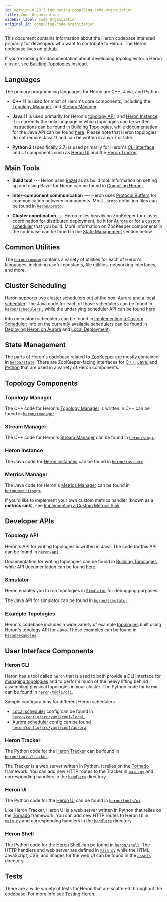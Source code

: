```yaml
---
id: version-0.20.2-incubating-compiling-code-organization
title: Code Organization
sidebar_label: Code Organization
original_id: compiling-code-organization
---
```

<!--
    Licensed to the Apache Software Foundation (ASF) under one
    or more contributor license agreements.  See the NOTICE file
    distributed with this work for additional information
    regarding copyright ownership.  The ASF licenses this file
    to you under the Apache License, Version 2.0 (the
    "License"); you may not use this file except in compliance
    with the License.  You may obtain a copy of the License at
      http://www.apache.org/licenses/LICENSE-2.0
    Unless required by applicable law or agreed to in writing,
    software distributed under the License is distributed on an
    "AS IS" BASIS, WITHOUT WARRANTIES OR CONDITIONS OF ANY
    KIND, either express or implied.  See the License for the
    specific language governing permissions and limitations
    under the License.
-->

This document contains information about the Heron codebase intended primarily
for developers who want to contribute to Heron. The Heron codebase lives on
[github](https://github.com/apache/incubator-heron/tree/master).

If you're looking for documentation about developing topologies for a Heron
cluster, see [Building Topologies](topology-development-topology-api-java) instead.

## Languages

The primary programming languages for Heron are C++, Java, and Python.

* **C++ 11** is used for most of Heron's core components, including the
[Topology Manager](heron-architecture#topology-manager), and
[Stream Manager](heron-architecture#stream-manager).

* **Java 11** is used primarily for Heron's [topology
API](heron-topology-concepts), and [Heron Instance](heron-architecture#heron-instance).
It is currently the only language in which topologies can be written. Instructions can be found
in [Building Topologies](../../developers/java/topologies), while documentation for the Java
API can be found [here](/api/org/apache/heron/api/topology/package-summary.html). Please note that Heron topologies do not require Java 11 and can be written in Java 7 or later.

* **Python 2** (specifically 2.7) is used primarily for Heron's [CLI interface](user-manuals-heron-cli) and UI components such as [Heron UI](user-manuals-heron-ui) and the [Heron Tracker](user-manuals-heron-tracker-runbook).

## Main Tools

* **Build tool** --- Heron uses [Bazel](http://bazel.io/) as its build tool.
Information on setting up and using Bazel for Heron can be found in [Compiling Heron](compiling-overview).

* **Inter-component communication** --- Heron uses [Protocol
Buffers](https://developers.google.com/protocol-buffers/?hl=en) for
communication between components. Most `.proto` definition files can be found in
[`heron/proto`](https://github.com/apache/incubator-heron/tree/master/heron/proto).

* **Cluster coordination** --- Heron relies heavily on ZooKeeper for cluster
coordination for distributed deployment, be it for [Aurora](schedulers-aurora-cluster) or for a [custom
scheduler](extending-heron-scheduler) that you build. More information on ZooKeeper
components in the codebase can be found in the [State
Management](#state-management) section below.

## Common Utilities

The [`heron/common`](https://github.com/apache/incubator-heron/tree/master/heron/common) contains a variety of
utilities for each of Heron's languages, including useful constants, file
utilities, networking interfaces, and more.

## Cluster Scheduling

Heron supports two cluster schedulers out of the box:
[Aurora](schedulers-aurora-cluster) and a [local
scheduler](schedulers-local). The Java code for each of those
schedulers can be found in [`heron/schedulers`](https://github.com/apache/incubator-heron/tree/master/heron/schedulers)
, while the underlying scheduler API can be found [here](/api/org/apache/heron/spi/scheduler/package-summary.html)

Info on custom schedulers can be found in [Implementing a Custom
Scheduler](extending-heron-scheduler); info on the currently available schedulers
can be found in [Deploying Heron on
Aurora](schedulers-aurora-cluster) and [Local
Deployment](schedulers-local).

## State Management

The parts of Heron's codebase related to
[ZooKeeper](http://zookeeper.apache.org/) are mostly contained in
[`heron/state`](https://github.com/apache/incubator-heron/tree/master/heron/state). There are ZooKeeper-facing
interfaces for [C++](https://github.com/apache/incubator-heron/tree/master/heron/state/src/cpp),
[Java](https://github.com/apache/incubator-heron/tree/master/heron/state/src/java), and
[Python](https://github.com/apache/incubator-heron/tree/master/heron/state/src/python) that are used in a variety of
Heron components.

## Topology Components

### Topology Manager

The C++ code for Heron's [Topology
Manager](heron-architecture#topology-manager) is written in C++ can be
found in [`heron/tmanager`](https://github.com/apache/incubator-heron/tree/master/heron/tmanager).

### Stream Manager

The C++ code for Heron's [Stream
Manager](heron-architecture#stream-manager) can be found in
[`heron/stmgr`](https://github.com/apache/incubator-heron/tree/master/heron/stmgr).

### Heron Instance

The Java code for [Heron
instances](heron-architecture#heron-instance) can be found in
[`heron/instance`](https://github.com/apache/incubator-heron/tree/master/heron/instance).

### Metrics Manager

The Java code for Heron's [Metrics
Manager](heron-architecture#metrics-manager) can be found in
[`heron/metricsmgr`](https://github.com/apache/incubator-heron/tree/master/heron/metricsmgr).

If you'd like to implement your own custom metrics handler (known as a **metrics
sink**), see [Implementing a Custom Metrics Sink](extending-heron-metric-sink).

## Developer APIs

### Topology API

Heron's API for writing topologies is written in Java. The code for this API can
be found in [`heron/api`](https://github.com/apache/incubator-heron/tree/master/heron/api).

Documentation for writing topologies can be found in [Building
Topologies](topology-development-topology-api-java), while API documentation can be found
[here](/api/org/apache/heron/api/topology/package-summary.html).

### Simulator

Heron enables you to run topologies in [`Simulator`](guides-simulator-mode)
for debugging purposes.

The Java API for simulator can be found in
[`heron/simulator`](/api/org/apache/heron/simulator/package-summary.html).

### Example Topologies

Heron's codebase includes a wide variety of example
[topologies](heron-topology-concepts) built using Heron's topology API for
Java. Those examples can be found in
[`heron/examples`](https://github.com/apache/incubator-heron/tree/master/heron/examples).

## User Interface Components

### Heron CLI

Heron has a tool called `heron` that is used to both provide a CLI interface
for [managing topologies](user-manuals-heron-cli) and to perform much of
the heavy lifting behind assembling physical topologies in your cluster.
The Python code for `heron` can be found in
[`heron/tools/cli`](https://github.com/apache/incubator-heron/tree/master/heron/tools/cli).

Sample configurations for different Heron schedulers

* [Local scheduler](schedulers-local) config can be found in [`heron/config/src/yaml/conf/local`](https://github.com/apache/incubator-heron/tree/master/heron/config/src/yaml/conf/local),
* [Aurora scheduler](schedulers-aurora-cluster) config can be found [`heron/config/src/yaml/conf/aurora`]({https://github.com/apache/incubator-heron/tree/master/heron/config/src/yaml/conf/aurora).

### Heron Tracker

The Python code for the [Heron Tracker](user-manuals-heron-tracker-runbook) can be
found in [`heron/tools/tracker`](https://github.com/apache/incubator-heron/tree/master/heron/tools/tracker).

The Tracker is a web server written in Python. It relies on the
[Tornado](http://www.tornadoweb.org/en/stable/) framework. You can add new HTTP
routes to the Tracker in
[`main.py`](https://github.com/apache/incubator-heron/tree/master/heron/tools/tracker/src/python/main.py) and
corresponding handlers in the
[`handlers`](https://github.com/apache/incubator-heron/tree/master/heron/tools/tracker/src/python/handlers) directory.

### Heron UI

The Python code for the [Heron UI](user-manuals-heron-ui) can be found in
[`heron/tools/ui`](https://github.com/apache/incubator-heron/tree/master/heron/tools/ui).

Like Heron Tracker, Heron UI is a web server written in Python that relies on
the [Tornado](http://www.tornadoweb.org/en/stable/) framework. You can add new
HTTP routes to Heron UI in
[`main.py`](https://github.com/apache/incubator-heron/tree/master/heron/web/source/python/main.py) and corresponding
handlers in the [`handlers`](https://github.com/apache/incubator-heron/tree/master/heron/web/source/python/handlers)
directory.

### Heron Shell

The Python code for the [Heron Shell](user-manuals-heron-shell) can be
found in [`heron/shell`](https://github.com/apache/incubator-heron/tree/master/heron/shell). The HTTP handlers and
web server are defined in
[`main.py`](https://github.com/apache/incubator-heron/tree/master/heron/shell/src/python/main.py) while the HTML,
JavaScript, CSS, and images for the web UI can be found in the
[`assets`](https://github.com/apache/incubator-heron/tree/master/heron/shell/assets) directory.

## Tests

There are a wide variety of tests for Heron that are scattered throughout the
codebase. For more info see [Testing Heron](compiling-running-tests).
